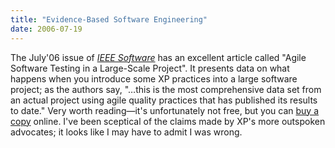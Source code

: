```yaml
---
title: "Evidence-Based Software Engineering"
date: 2006-07-19
---
```

The July'06 issue of <a href="http://www.computer.org/portal/site/software/"><em>IEEE Software</em></a> has an excellent article called "Agile Software Testing in a Large-Scale Project".  It presents data on what happens when you introduce some XP practices into a large software project; as the authors say, "…this is the most comprehensive data set from an actual project using agile quality practices that has published its results to date."  Very worth reading—it's unfortunately not free, but you can <a href="http://csdl2.computer.org/persagen/DLAbsToc.jsp?resourcePath=/dl/mags/so/&toc=comp/mags/so/2006/04/s4toc.xml">buy a copy</a> online.  I've been sceptical of the claims made by XP's more outspoken advocates; it looks like I may have to admit I was wrong.
